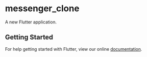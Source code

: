 # messenger_clone

A new Flutter application.

## Getting Started

For help getting started with Flutter, view our online
[documentation](https://flutter.io/).
